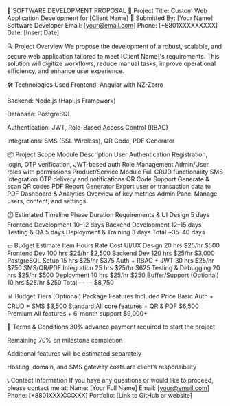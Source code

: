 📄 SOFTWARE DEVELOPMENT PROPOSAL
📌 Project Title:
Custom Web Application Development for [Client Name]
🧾 Submitted By:
[Your Name]
 Software Developer
 Email: [your@email.com]
 Phone: [+8801XXXXXXXXX]
 Date: [Insert Date]

🔍 Project Overview
We propose the development of a robust, scalable, and secure web application tailored to meet [Client Name]'s requirements. This solution will digitize workflows, reduce manual tasks, improve operational efficiency, and enhance user experience.

🛠️ Technologies Used
Frontend: Angular with NZ-Zorro



Backend: Node.js (Hapi.js Framework)


Database: PostgreSQL


Authentication: JWT, Role-Based Access Control (RBAC)


Integrations: SMS (SSL Wireless), QR Code, PDF Generator



📦 Project Scope
Module
Description
User Authentication
Registration, login, OTP verification, JWT-based auth
Role Management
Admin/User roles with permissions
Product/Service Module
Full CRUD functionality
SMS Integration
OTP delivery and notifications
QR Code Support
Generate & scan QR codes
PDF Report Generator
Export user or transaction data to PDF
Dashboard & Analytics
Overview of key metrics
Admin Panel
Manage users, content, and settings


⏱️ Estimated Timeline
Phase
Duration
Requirements & UI Design
5 days
Frontend Development
10–12 days
Backend Development
12–15 days
Testing & QA
5 days
Deployment & Training
3 days
Total
~35–40 days


💵 Budget Estimate
Item
Hours
Rate
Cost
UI/UX Design
20 hrs
$25/hr
$500
Frontend Dev
100 hrs
$25/hr
$2,500
Backend Dev
120 hrs
$25/hr
$3,000
PostgreSQL Setup
15 hrs
$25/hr
$375
Auth + RBAC + JWT
30 hrs
$25/hr
$750
SMS/QR/PDF Integration
25 hrs
$25/hr
$625
Testing & Debugging
20 hrs
$25/hr
$500
Deployment
10 hrs
$25/hr
$250
Buffer/Support (Optional)
10 hrs
$25/hr
$250
Total
—
—
$8,750


📊 Budget Tiers (Optional)
Package
Features Included
Price
Basic
Auth + CRUD + SMS
$3,500
Standard
All core features + QR & PDF
$6,500
Premium
All features + 6-month support
$9,000+


📄 Terms & Conditions
30% advance payment required to start the project


Remaining 70% on milestone completion


Additional features will be estimated separately


Hosting, domain, and SMS gateway costs are client’s responsibility



📞 Contact Information
If you have any questions or would like to proceed, please contact me at:
Name: [Your Full Name]
 Email: [your@email.com]
 Phone: [+8801XXXXXXXXX]
 Portfolio: [Link to GitHub or website]


